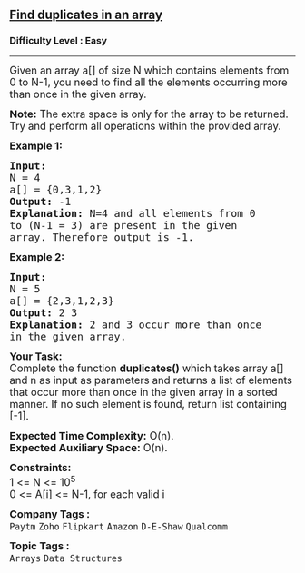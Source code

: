 <h2><a href="https://practice.geeksforgeeks.org/problems/find-duplicates-in-an-array/1?page=1&category[]=Arrays&sortBy=submissions">Find duplicates in an array</a></h2><h3>Difficulty Level : Easy</h3><hr><div class="problems_problem_content__Xm_eO"><p><span style="font-size:18px">Given an array a[] of size N which contains elements from 0 to N-1, you need to find all the elements occurring more than once in the given array.</span></p>

<p><span style="font-size:18px"><strong>Note:</strong> The extra space is only for the array to be returned.<br>
Try and perform all operations within the provided array.&nbsp;</span></p>

<p><span style="font-size:18px"><strong>Example 1:</strong></span></p>

<pre><span style="font-size:18px"><strong>Input:
</strong>N = 4
a[] = {0,3,1,2}
<strong>Output: </strong>-1<strong>
Explanation: </strong>N=4 and all elements from 0
to (N-1 = 3) are present in the given
array. Therefore output is -1.</span>
</pre>

<p><span style="font-size:18px"><strong>Example 2:</strong></span></p>

<pre><span style="font-size:18px"><strong>Input:
</strong>N = 5
a[] = {2,3,1,2,3}
<strong>Output: </strong>2 3&nbsp;<strong>
Explanation: </strong>2 and 3 occur more than once
in the given array.</span></pre>

<p><span style="font-size:18px"><strong>Your Task:</strong><br>
Complete the function <strong>duplicates()</strong>&nbsp;which takes array a[] and n as input as parameters and returns a list of elements that occur more than once in the given array in a sorted manner. If no such element is found, return list containing [-1].&nbsp;</span></p>

<p><span style="font-size:18px"><strong>Expected Time Complexity:</strong> O(n).<br>
<strong>Expected Auxiliary Space:</strong> O(n).</span></p>

<p><span style="font-size:18px"><strong>Constraints:</strong><br>
1 &lt;= N &lt;= 10<sup>5</sup><br>
0 &lt;= A[i] &lt;= N-1, for each valid i</span></p>
</div><p><span style=font-size:18px><strong>Company Tags : </strong><br><code>Paytm</code>&nbsp;<code>Zoho</code>&nbsp;<code>Flipkart</code>&nbsp;<code>Amazon</code>&nbsp;<code>D-E-Shaw</code>&nbsp;<code>Qualcomm</code>&nbsp;<br><p><span style=font-size:18px><strong>Topic Tags : </strong><br><code>Arrays</code>&nbsp;<code>Data Structures</code>&nbsp;